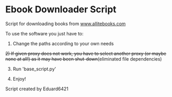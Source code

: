 # Ebook Downloader Script

Script for downloading books from www.allitebooks.com

To use the software you just have to:   
1) Change the paths according to your own needs

~~2) If given proxy does not work, you have to select another proxy (or maybe none at all!) as it may have been shut-down~~(eliminated file dependencies)

3) Run 'base_script.py'

4) Enjoy!

Script created by Eduard6421
